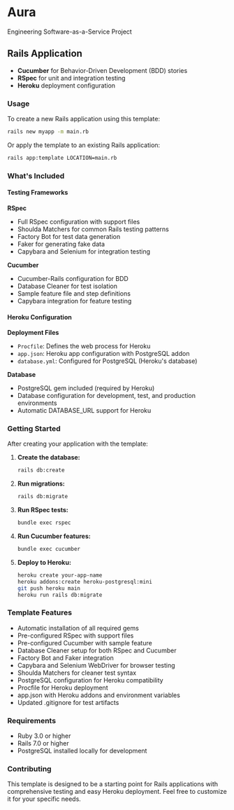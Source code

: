 # Aura
Engineering Software-as-a-Service Project

## Rails Application

- **Cucumber** for Behavior-Driven Development (BDD) stories
- **RSpec** for unit and integration testing
- **Heroku** deployment configuration

### Usage

To create a new Rails application using this template:

```bash
rails new myapp -m main.rb
```

Or apply the template to an existing Rails application:

```bash
rails app:template LOCATION=main.rb
```

### What's Included

#### Testing Frameworks

**RSpec**
- Full RSpec configuration with support files
- Shoulda Matchers for common Rails testing patterns
- Factory Bot for test data generation
- Faker for generating fake data
- Capybara and Selenium for integration testing

**Cucumber**
- Cucumber-Rails configuration for BDD
- Database Cleaner for test isolation
- Sample feature file and step definitions
- Capybara integration for feature testing

#### Heroku Configuration

**Deployment Files**
- `Procfile`: Defines the web process for Heroku
- `app.json`: Heroku app configuration with PostgreSQL addon
- `database.yml`: Configured for PostgreSQL (Heroku's database)

**Database**
- PostgreSQL gem included (required by Heroku)
- Database configuration for development, test, and production environments
- Automatic DATABASE_URL support for Heroku

### Getting Started

After creating your application with the template:

1. **Create the database:**
   ```bash
   rails db:create
   ```

2. **Run migrations:**
   ```bash
   rails db:migrate
   ```

3. **Run RSpec tests:**
   ```bash
   bundle exec rspec
   ```

4. **Run Cucumber features:**
   ```bash
   bundle exec cucumber
   ```

5. **Deploy to Heroku:**
   ```bash
   heroku create your-app-name
   heroku addons:create heroku-postgresql:mini
   git push heroku main
   heroku run rails db:migrate
   ```

### Template Features

- Automatic installation of all required gems
- Pre-configured RSpec with support files
- Pre-configured Cucumber with sample feature
- Database Cleaner setup for both RSpec and Cucumber
- Factory Bot and Faker integration
- Capybara and Selenium WebDriver for browser testing
- Shoulda Matchers for cleaner test syntax
- PostgreSQL configuration for Heroku compatibility
- Procfile for Heroku deployment
- app.json with Heroku addons and environment variables
- Updated .gitignore for test artifacts

### Requirements

- Ruby 3.0 or higher
- Rails 7.0 or higher
- PostgreSQL installed locally for development

### Contributing

This template is designed to be a starting point for Rails applications with comprehensive testing and easy Heroku deployment. Feel free to customize it for your specific needs.
